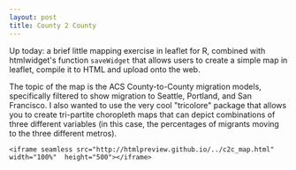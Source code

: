 ```yaml
---
layout: post
title: County 2 County
---
```


Up today: a brief little mapping exercise in leaflet for R, combined with htmlwidget's function `saveWidget` that allows users to create a simple map in leaflet, compile it to HTML and upload onto the web.

The topic of the map is the ACS County-to-County migration models, specifically filtered to show migration to Seattle, Portland, and San Francisco. I also wanted to use the very cool "tricolore" package that allows you to create tri-partite choropleth maps that can depict combinations of three different variables (in this case, the percentages of migrants moving to the three different metros).

`<iframe seamless src="http://htmlpreview.github.io/../c2c_map.html" width="100%" 
height="500"></iframe>`
